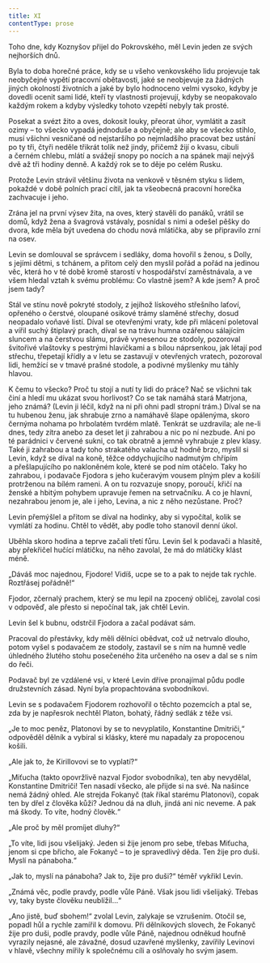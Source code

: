 ```yaml
---
title: XI
contentType: prose
---
```


<section>

Toho dne, kdy Koznyšov přijel do Pokrovského, měl Levin jeden ze svých nejhorších dnů.

Byla to doba horečné práce, kdy se u všeho venkovského lidu projevuje tak neobyčejné vypětí pracovní obětavosti, jaké se neobjevuje za žádných jiných okolností životních a jaké by bylo hodnoceno velmi vysoko, kdyby je dovedli ocenit sami lidé, kteří ty vlastnosti projevují, kdyby se neopakovalo každým rokem a kdyby výsledky tohoto vzepětí nebyly tak prosté.

Posekat a svézt žito a oves, dokosit louky, přeorat úhor, vymlátit a zasít ozimy – to všecko vypadá jednoduše a obyčejně; ale aby se všecko stihlo, musí všichni vesničané od nejstaršího po nejmladšího pracovat bez ustání po ty tři, čtyři neděle třikrát tolik než jindy, přičemž žijí o kvasu, cibuli a černém chlebu, mlátí a svážejí snopy po nocích a na spánek mají nejvýš dvě až tři hodiny denně. A každý rok se to děje po celém Rusku.

Protože Levin strávil většinu života na venkově v těsném styku s lidem, pokaždé v době polních prací cítil, jak ta všeobecná pracovní horečka zachvacuje i jeho.

Zrána jel na první výsev žita, na oves, který stavěli do panáků, vrátil se domů, když žena a švagrová vstávaly, posnídal s nimi a odešel pěšky do dvora, kde měla být uvedena do chodu nová mlátička, aby se připravilo zrní na osev.

Levin se domlouval se správcem i sedláky, doma hovořil s ženou, s Dolly, s jejími dětmi, s tchánem, a přitom celý den myslil pořád a pořád na jedinou věc, která ho v té době kromě starostí v hospodářství zaměstnávala, a ve všem hledal vztah k svému problému: Co vlastně jsem? A kde jsem? A proč jsem tady?

Stál ve stínu nově pokryté stodoly, z jejíhož lískového střešního laťoví, opřeného o čerstvé, oloupané osikové trámy slaměné střechy, dosud neopadalo voňavé listí. Díval se otevřenými vraty, kde při mlácení poletoval a vířil suchý štiplavý prach, díval se na trávu humna ozářenou sálajícím sluncem a na čerstvou slámu, právě vynesenou ze stodoly, pozoroval švitořivé vlaštovky s pestrými hlavičkami a s bílou náprsenkou, jak létají pod střechu, třepetají křídly a v letu se zastavují v otevřených vratech, pozoroval lidi, hemžící se v tmavé prašné stodole, a podivné myšlenky mu táhly hlavou.

K čemu to všecko? Proč tu stojí a nutí ty lidi do práce? Nač se všichni tak činí a hledí mu ukázat svou horlivost? Co se tak namáhá stará Matrjona, jeho známá? (Levin ji léčil, když na ni při ohni padl stropní trám.) Díval se na tu hubenou ženu, jak shrabuje zrno a namáhavě šlape opálenýma, skoro černýma nohama po hrbolatém tvrdém mlatě. Tenkrát se uzdravila; ale ne-li dnes, tedy zítra anebo za deset let ji zahrabou a nic po ní nezbude. Ani po té parádnici v červené sukni, co tak obratně a jemně vyhrabuje z plev klasy. Také ji zahrabou a tady toho strakatého valacha už hodně brzo, myslil si Levin, když se díval na koně, těžce oddychujícího nadmutým chřípím a přešlapujícího po nakloněném kole, které se pod ním otáčelo. Taky ho zahrabou, i podavače Fjodora s jeho kučeravým vousem plným plev a košilí protrženou na bílém rameni. A on tu rozvazuje snopy, poroučí, křičí na ženské a hbitým pohybem upravuje řemen na setrvačníku. A co je hlavní, nezahrabou jenom je, ale i jeho, Levina, a nic z něho nezůstane. Proč?

Levin přemýšlel a přitom se díval na hodinky, aby si vypočítal, kolik se vymlátí za hodinu. Chtěl to vědět, aby podle toho stanovil denní úkol.

Uběhla skoro hodina a teprve začali třetí fůru. Levin šel k podavači a hlasitě, aby překřičel hučící mlátičku, na něho zavolal, že má do mlátičky klást méně.

„Dáváš moc najednou, Fjodore! Vidíš, ucpe se to a pak to nejde tak rychle. Roztřásej pořádně!“

Fjodor, zčernalý prachem, který se mu lepil na zpocený obličej, zavolal cosi v odpověď, ale přesto si nepočínal tak, jak chtěl Levin.

Levin šel k bubnu, odstrčil Fjodora a začal podávat sám.

Pracoval do přestávky, kdy měli dělníci obědvat, což už netrvalo dlouho, potom vyšel s podavačem ze stodoly, zastavil se s ním na humně vedle úhledného žlutého stohu posečeného žita určeného na osev a dal se s ním do řeči.

Podavač byl ze vzdálené vsi, v které Levin dříve pronajímal půdu podle družstevních zásad. Nyní byla propachtována svobodníkovi.

Levin se s podavačem Fjodorem rozhovořil o těchto pozemcích a ptal se, zda by je napřesrok nechtěl Platon, bohatý, řádný sedlák z téže vsi.

„Je to moc peněz, Platonovi by se to nevyplatilo, Konstantine Dmitriči,“ odpověděl dělník a vybíral si klásky, které mu napadaly za propocenou košili.

„Ale jak to, že Kirillovovi se to vyplatí?“

„Miťucha (takto opovržlivě nazval Fjodor svobodníka), ten aby nevydělal, Konstantine Dmitriči! Ten nasadí všecko, ale přijde si na své. Na našince nemá žádný ohled. Ale strejda Fokanyč (tak říkal starému Platonovi), copak ten by dřel z člověka kůži? Jednou dá na dluh, jindá ani nic neveme. A pak má škody. To víte, hodný člověk.“

„Ale proč by měl promíjet dluhy?“

„To víte, lidi jsou všelijaký. Jeden si žije jenom pro sebe, třebas Miťucha, jenom si cpe břicho, ale Fokanyč – to je spravedlivý děda. Ten žije pro duši. Myslí na pánaboha.“

„Jak to, myslí na pánaboha? Jak to, žije pro duši?“ téměř vykřikl Levin.

„Známá věc, podle pravdy, podle vůle Páně. Však jsou lidi všelijaký. Třebas vy, taky byste člověku neublížil…“

„Ano jistě, buď sbohem!“ zvolal Levin, zalykaje se vzrušením. Otočil se, popadl hůl a rychle zamířil k domovu. Při dělníkových slovech, že Fokanyč žije pro duši, podle pravdy, podle vůle Páně, najednou odněkud houfně vyrazily nejasné, ale závažné, dosud uzavřené myšlenky, zavířily Levinovi v hlavě, všechny mířily k společnému cíli a oslňovaly ho svým jasem.

</section>
